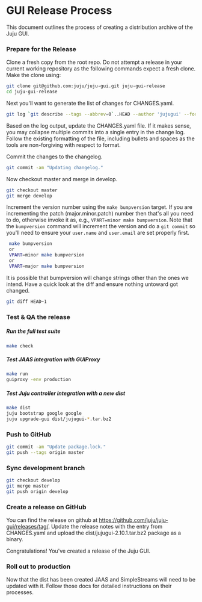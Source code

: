 # GUI Release Process

This document outlines the process of creating a distribution archive of the Juju GUI.

### Prepare for the Release

Clone a fresh copy from the root repo. Do not attempt a release in your
current working repository as the following commands expect a fresh clone.
Make the clone using:

```bash
git clone git@github.com:juju/juju-gui.git juju-gui-release
cd juju-gui-release
```

Next you'll want to generate the list of changes for CHANGES.yaml.

```bash
git log `git describe --tags --abbrev=0`..HEAD --author 'jujugui' --format='* [%h] %b'
```

Based on the log output, update the CHANGES.yaml file. If it makes sense, you
may collapse multiple commits into a single entry in the change log. Follow
the existing formatting of the file, including bullets and spaces as the tools
are non-forgiving with respect to format.

Commit the changes to the changelog.

```bash
git commit -am "Updating changelog."
```


Now checkout master and merge in develop.

```bash
git checkout master
git merge develop
```

Increment the version number using the ``make bumpversion`` target.  If you
are incrementing the patch (major.minor.patch) number then that's all you need
to do, otherwise invoke it as, e.g., ``VPART=minor make bumpversion``.  Note
that the ``bumpversion`` command will increment the version and do a ``git
commit`` so you'll need to ensure your ``user.name`` and ``user.email`` are set
properly first.

```bash
 make bumpversion
 or
 VPART=minor make bumpversion
 or
 VPART=major make bumpversion
```

It is possible that bumpversion will change strings other than the ones we
intend.  Have a quick look at the diff and ensure nothing untoward got
changed.

```bash
git diff HEAD~1
```

### Test & QA the release

##### Run the full test suite
```bash
make check
```

##### Test JAAS integration with GUIProxy

```bash
make run
guiproxy -env production
```

##### Test Juju controller integration with a new dist

```bash
make dist
juju bootstrap google google
juju upgrade-gui dist/jujugui-*.tar.bz2
```

### Push to GitHub

```bash
git commit -am "Update package.lock."
git push --tags origin master
```

### Sync development branch

```bash
git checkout develop
git merge master
git push origin develop
```

### Create a release on GitHub

You can find the release on github at
https://github.com/juju/juju-gui/releases/tag/<the newest tag>. Update the
release notes with the entry from CHANGES.yaml and upload the
dist/jujugui-2.10.1.tar.bz2 package as a binary.

Congratulations! You've created a release of the Juju GUI.

### Roll out to production

Now that the dist has been created JAAS and SimpleStreams will need to be updated
with it. Follow those docs for detailed instructions on their processes.
